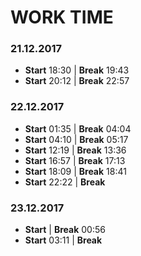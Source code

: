 # WORK TIME
### 21.12.2017
* **Start** 18:30 | **Break** 19:43
* **Start** 20:12 | **Break** 22:57
### 22.12.2017
* **Start** 01:35 | **Break** 04:04
* **Start** 04:10 | **Break** 05:17
* **Start** 12:19 | **Break** 13:36
* **Start** 16:57 | **Break** 17:13
* **Start** 18:09 | **Break** 18:41
* **Start** 22:22 | **Break**
### 23.12.2017
* **Start**       | **Break** 00:56
* **Start** 03:11 | **Break** 
